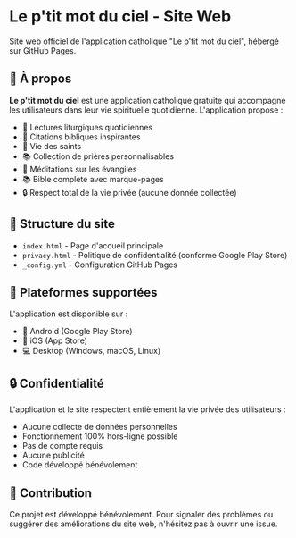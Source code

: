 # Le p'tit mot du ciel - Site Web

Site web officiel de l'application catholique "Le p'tit mot du ciel", hébergé sur GitHub Pages.

## 🌟 À propos

**Le p'tit mot du ciel** est une application catholique gratuite qui accompagne les utilisateurs dans leur vie spirituelle quotidienne. L'application propose :

- 📖 Lectures liturgiques quotidiennes
- 💬 Citations bibliques inspirantes
- 🙏 Vie des saints
- 📚 Collection de prières personnalisables
- 🧘 Méditations sur les évangiles
- 📚 Bible complète avec marque-pages
- 🔒 Respect total de la vie privée (aucune donnée collectée)

## 🚀 Structure du site

- `index.html` - Page d'accueil principale
- `privacy.html` - Politique de confidentialité (conforme Google Play Store)
- `_config.yml` - Configuration GitHub Pages


## 📱 Plateformes supportées

L'application est disponible sur :
- 📱 Android (Google Play Store)
- 📱 iOS (App Store)  
- 💻 Desktop (Windows, macOS, Linux)

## 🔒 Confidentialité

L'application et le site respectent entièrement la vie privée des utilisateurs :
- Aucune collecte de données personnelles
- Fonctionnement 100% hors-ligne possible
- Pas de compte requis
- Aucune publicité
- Code développé bénévolement

## 🤝 Contribution

Ce projet est développé bénévolement. Pour signaler des problèmes ou suggérer des améliorations du site web, n'hésitez pas à ouvrir une issue.